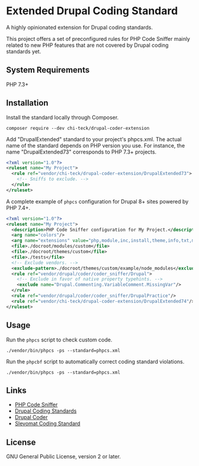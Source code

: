 # Extended Drupal Coding Standard

A highly opinionated extension for Drupal coding standards.

This project offers a set of preconfigured rules for PHP Code Sniffer mainly related to new PHP features that are not
covered by Drupal coding standards yet.
 
## System Requirements
PHP 7.3+

## Installation
Install the standard locally through Composer. 
```
composer require --dev chi-teck/drupal-coder-extension
```
Add "DrupalExtended" standard to your project's phpcs.xml.
The actual name of the standard depends on PHP version you use. For instance, the name
"DrupalExtended73" corresponds to PHP 7.3+ projects.

```xml
<?xml version="1.0"?>
<ruleset name="My Project">
  <rule ref="vendor/chi-teck/drupal-coder-extension/DrupalExtended73">
    <!-- Sniffs to exclude. -->
  </rule>
</ruleset>
```
A complete example of `phpcs` configuration for Drupal 8+ sites powered by PHP 7.4+.
```xml
<?xml version="1.0"?>
<ruleset name="My Project">
  <description>PHP Code Sniffer configuration for My Project.</description>
  <arg name="colors"/>
  <arg name="extensions" value="php,module,inc,install,theme,info,txt,md,yml"/>
  <file>./docroot/modules/custom</file>
  <file>./docroot/themes/custom</file>
  <file>./tests</file>
  <!-- Exclude vendors. -->
  <exclude-pattern>./docroot/themes/custom/example/node_modules</exclude-pattern>
  <rule ref="vendor/drupal/coder/coder_sniffer/Drupal">
    <!-- Exclude in favor of native property typehints. -->
    <exclude name="Drupal.Commenting.VariableComment.MissingVar"/>
  </rule>
  <rule ref="vendor/drupal/coder/coder_sniffer/DrupalPractice"/>
  <rule ref="vendor/chi-teck/drupal-coder-extension/DrupalExtended74"/>
</ruleset>
```

## Usage
Run the `phpcs` script to check custom code.
```
./vendor/bin/phpcs -ps --standard=phpcs.xml
```
Run the `phpcbf` script to automatically correct coding standard violations.
```
./vendor/bin/phpcs -ps --standard=phpcs.xml
```

## Links
* [PHP Code Sniffer](https://github.com/squizlabs/PHP_CodeSniffer)
* [Drupal Coding Standards](https://www.drupal.org/node/2802991)
* [Drupal Coder](https://www.drupal.org/project/coder)
* [Slevomat Coding Standard](https://github.com/slevomat/coding-standard)

## License
GNU General Public License, version 2 or later.

